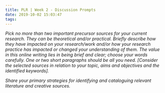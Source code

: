 ```yaml
---
title: PLR | Week 2 - Discussion Prompts
date: 2019-10-02 15:03:47
tags:
---
```


_Pick no more than two important precursor sources for your current research. They can be theoretical and/or practical. Briefly describe how they have impacted on your research/work and/or how your research practice has impacted or changed your understanding of them. The value in this online writing lies in being brief and clear; choose your words carefully. One or two short paragraphs should be all you need. [Consider the selected sources in relation to your topic, aims and objectives and the identified keywords]._

_Share your primary strategies for identifying and cataloguing relevant literature and creative sources._
